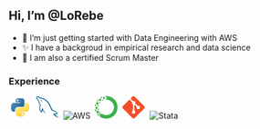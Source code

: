 ## Hi, I’m @LoRebe

- 🌱 I’m just getting started with Data Engineering with AWS 
- ✨ I have a backgroud in empirical research and data science
-  :ant: I am also a certified Scrum Master

### Experience
<img src="https://github.com/devicons/devicon/blob/master/icons/python/python-original.svg" title="Python" alt="Python" width="40" height="40"/>&nbsp;
<img src="https://github.com/devicons/devicon/blob/master/icons/mysql/mysql-original.svg" title="MySQL" alt="MySQL" width="40" height="40"/>&nbsp;
<img src="https://github.com/LoRebe/week2/blob/main/amazon_aws_logo_icon_145507.svg" title="AWS" alt="AWS" width="60" height="60"/>&nbsp;
<img src="https://github.com/devicons/devicon/blob/master/icons/anaconda/anaconda-original.svg" title="Anaconda" alt="Anaconda" width="40" height="40"/>&nbsp;
<img src="https://github.com/devicons/devicon/blob/master/icons/git/git-original.svg" title="Git" alt="Git" width="40" height="40"/>&nbsp;
<img src="https://github.com/LoRebe/week2/blob/main/stata-logo-blue.svg" title="Stata" alt="Stata" width="60" height="60"/>&nbsp;
